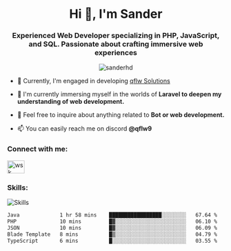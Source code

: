 <h1 align="center">Hi 👋, I'm Sander</h1>
<h3 align="center">Experienced Web Developer specializing in PHP, JavaScript, and SQL. Passionate about crafting immersive web experiences</h3>

<p align="center"> <img src="https://komarev.com/ghpvc/?username=sanderhd&label=Profile%20views&color=000000&style=flat" alt="sanderhd" /> </p>

- 🔭 Currently, I'm engaged in developing [qflw Solutions](https://discord.gg/2xa7EBASKt)

- 🌱 I'm currently immersing myself in the worlds of **Laravel to deepen my understanding of  web development.**

- 💬 Feel free to inquire about anything related to **Bot or web development.**

- 📫 You can easily reach me on discord **@qflw9**

<h3 align="left">Connect with me:</h3>
<p align="left">
<a href="https://discord.com/users/1265737667975577721" target="blank"><img align="center" src="https://raw.githubusercontent.com/rahuldkjain/github-profile-readme-generator/master/src/images/icons/Social/discord.svg" alt="wsk" height="30" width="40" /></a>
</p>

<h3 align="left">Skills:</h3>
<img alt="Skills" src="https://skillicons.dev/icons?i=html,css,js,p5js,nodejs,php,mysql,md,discordjs,bots,figma,github,vscode,windows&perline=11">

<!--START_SECTION:waka-->

```txt
Java             1 hr 58 mins    █████████████████░░░░░░░░   67.64 %
PHP              10 mins         █▓░░░░░░░░░░░░░░░░░░░░░░░   06.10 %
JSON             10 mins         █▓░░░░░░░░░░░░░░░░░░░░░░░   06.09 %
Blade Template   8 mins          █▒░░░░░░░░░░░░░░░░░░░░░░░   04.79 %
TypeScript       6 mins          █░░░░░░░░░░░░░░░░░░░░░░░░   03.55 %
```

<!--END_SECTION:waka-->
